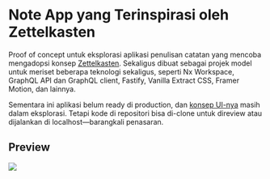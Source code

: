 # Note App yang Terinspirasi oleh Zettelkasten

Proof of concept untuk eksplorasi aplikasi penulisan catatan yang mencoba mengadopsi konsep [Zettelkasten](https://en.wikipedia.org/wiki/Zettelkasten). Sekaligus dibuat sebagai projek model untuk meriset beberapa teknologi sekaligus, seperti Nx Workspace, GraphQL API dan GraphQL client, Fastify, Vanilla Extract CSS, Framer Motion, dan lainnya.

Sementara ini aplikasi belum ready di production, dan [konsep UI-nya](https://www.figma.com/file/8oEI3Vv1k4Xn7xSb2wQ5Wm/Noteapp?t=ohtVEQxvia59gPzC-1) masih dalam eksplorasi. Tetapi kode di repositori bisa di-clone untuk direview atau dijalankan di localhost—barangkali penasaran.

## Preview

![](https://sakitkepala.dev/karya-noteapp.png)
